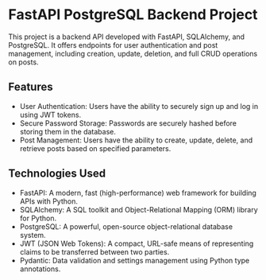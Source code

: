 # FastAPI PostgreSQL Backend Project

This project is a backend API developed with FastAPI, SQLAlchemy, and PostgreSQL. It offers endpoints for user authentication and post management, including creation, update, deletion, and full CRUD operations on posts.

## Features

- User Authentication: Users have the ability to securely sign up and log in using JWT tokens.
- Secure Password Storage: Passwords are securely hashed before storing them in the database.
- Post Management: Users have the ability to create, update, delete, and retrieve posts based on specified parameters.

## Technologies Used

- FastAPI: A modern, fast (high-performance) web framework for building APIs with Python.
- SQLAlchemy: A SQL toolkit and Object-Relational Mapping (ORM) library for Python.
- PostgreSQL: A powerful, open-source object-relational database system.
- JWT (JSON Web Tokens): A compact, URL-safe means of representing claims to be transferred between two parties.
- Pydantic: Data validation and settings management using Python type annotations.
